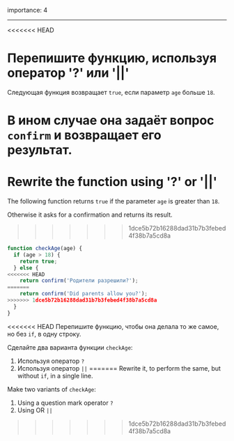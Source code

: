 importance: 4

---

<<<<<<< HEAD
# Перепишите функцию, используя оператор '?' или '||'

Следующая функция возвращает `true`, если параметр `age` больше `18`.

В ином случае она задаёт вопрос `confirm` и возвращает его результат.
=======
# Rewrite the function using '?' or '||'

The following function returns `true` if the parameter `age` is greater than `18`.

Otherwise it asks for a confirmation and returns its result.
>>>>>>> 1dce5b72b16288dad31b7b3febed4f38b7a5cd8a

```js
function checkAge(age) {
  if (age > 18) {
    return true;
  } else {
<<<<<<< HEAD
    return confirm('Родители разрешили?');
=======
    return confirm('Did parents allow you?');
>>>>>>> 1dce5b72b16288dad31b7b3febed4f38b7a5cd8a
  }
}
```

<<<<<<< HEAD
Перепишите функцию, чтобы она делала то же самое, но без `if`, в одну строку.

Сделайте два варианта функции `checkAge`:

1. Используя оператор `?`
2. Используя оператор `||`
=======
Rewrite it, to perform the same, but without `if`, in a single line.

Make two variants of `checkAge`:

1. Using a question mark operator `?`
2. Using OR `||`
>>>>>>> 1dce5b72b16288dad31b7b3febed4f38b7a5cd8a
